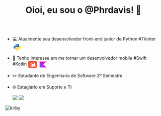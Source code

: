 

<h1 align="center"> Oioi, eu sou o @Phrdavis! 🖖 </h1>

  <br>
  <br> 
  
- 💻 Atualmente sou desenvolvedor front-end junior de Python #Tkinter <img align="center" alt="Rosa-Python" height="25" width="30" src="https://raw.githubusercontent.com/devicons/devicon/master/icons/python/python-original.svg"> 

- 📲 Tenho interesse em me tornar um desenvolvedor mobile #Swift #Kotlin <img align="center" alt="Rosa-Python" height="25" width="30" src="https://raw.githubusercontent.com/devicons/devicon/master/icons/swift/swift-original.svg">  <img align="center" alt="Rosa-Python" height="25" width="30" src="https://raw.githubusercontent.com/devicons/devicon/master/icons/kotlin/kotlin-original.svg"> 

- ✏️ Estudante de Engenharia de Software 2º Semestre

- 🌐 Estagiário em Suporte e TI
  <br>
  <br>
  <a href="https://www.linkedin.com/in/phrdavis/" alt="Linkedin">
  <img src="https://img.shields.io/badge/-Linkedin-0e76a8?style=for-the-badge&logo=Linkedin&logoColor=white&link=https://www.linkedin.com/in/phrdavis/"></a> <a   href="https://www.instagram.com/davip27/" alt="Instagram">
  <img src="https://img.shields.io/badge/-Instagram-FF1174?style=for-the-badge&logo=instagram&logoColor=white&link=https://www.instagram.com/davip27/"></a>


![kirby](https://user-images.githubusercontent.com/105741181/186723128-b800d96a-83b7-416b-82de-1a09904fbdd8.gif)
